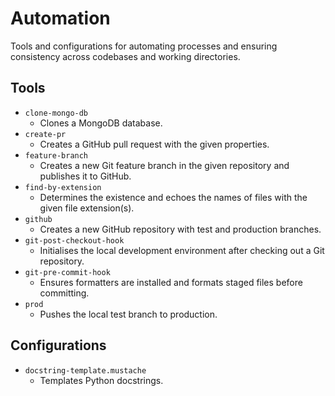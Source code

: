 # Automation

Tools and configurations for automating processes and ensuring consistency across
codebases and working directories.

## Tools

-   `clone-mongo-db`
    -   Clones a MongoDB database.
-   `create-pr`
    -   Creates a GitHub pull request with the given properties.
-   `feature-branch`
    -   Creates a new Git feature branch in the given repository and publishes it to GitHub.
-   `find-by-extension`
    -   Determines the existence and echoes the names of files with the given file extension(s).
-   `github`
    -   Creates a new GitHub repository with test and production branches.
-   `git-post-checkout-hook`
    -   Initialises the local development environment after checking out a Git repository.
-   `git-pre-commit-hook`
    -   Ensures formatters are installed and formats staged files before committing.
-   `prod`
    -   Pushes the local test branch to production.

## Configurations

-   `docstring-template.mustache`
    -   Templates Python docstrings.

